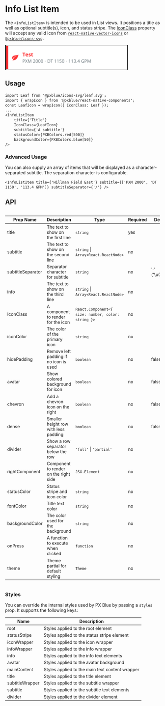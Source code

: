 # Info List Item

The `<InfoListItem>` is intended to be used in List views. It positions a title as well as optional subtitle(s), icon, and status stripe. The [IconClass](./IconWrapper.md) property will accept any valid icon from [`react-native-vector-icons`](https://www.npmjs.com/package/react-native-vector-icons) or [`@pxblue/icons-svg`](https://www.npmjs.com/package/@pxblue/icons-svg).

<img width="400" alt="Info List Item component" src="./images/infoListItem.png">

## Usage

```tsx
import Leaf from '@pxblue/icons-svg/leaf.svg';
import { wrapIcon } from '@pxblue/react-native-components';
const LeafIcon = wrapIcon({ IconClass: Leaf });
...
<InfoListItem
    title={'Title'}
    IconClass={LeafIcon}
    subtitle={'A subtitle'}
    statusColor={PXBColors.red[500]}
    backgroundColor={PXBColors.blue[50]}
/>
```

### Advanced Usage

You can also supply an array of items that will be displayed as a character-separated subtitle. The separation character is configurable.

```tsx
<InfoListItem title={'Hillman Field East'} subtitle={['PXM 2000', 'DT 1150', '113.4 GPM']} subtitleSeparator={'/'} />
```

## API

<div style="overflow: auto">

| Prop Name         | Description                            | Type                                               | Required | Default        |
| ----------------- | -------------------------------------- | -------------------------------------------------- | -------- | -------------- |
| title             | The text to show on the first line     | `string`                                           | yes      |                |
| subtitle          | The text to show on the second line    | `string` \| `Array<React.ReactNode>`               | no       |                |
| subtitleSeparator | Separator character for subtitle       | `string`                                           | no       | '·' ('\u00B7') |
| info              | The text to show on the third line     | `string` \| `Array<React.ReactNode>`               | no       |                |
| IconClass         | A component to render for the icon     | `React.Component<{ size: number, color: string }>` | no       |                |
| iconColor         | The color of the primary icon          | `string`                                           | no       |                |
| hidePadding       | Remove left padding if no icon is used | `boolean`                                          | no       | false          |
| avatar            | Show colored background for icon       | `boolean`                                          | no       | false          |
| chevron           | Add a chevron icon on the right        | `boolean`                                          | no       | false          |
| dense             | Smaller height row with less padding   | `boolean`                                          | no       | false          |
| divider           | Show a row separator below the row     | `'full'` \| `'partial'`                            | no       |                |
| rightComponent    | Component to render on the right side  | `JSX.Element`                                      | no       |                |
| statusColor       | Status stripe and icon color           | `string`                                           | no       |                |
| fontColor         | Title text color                       | `string`                                           | no       |                |
| backgroundColor   | The color used for the background      | `string`                                           | no       |                |
| onPress           | A function to execute when clicked     | `function`                                         | no       |                |
| theme             | Theme partial for default styling      | `Theme`                                            | no       |                |

</div>


### Styles

You can override the internal styles used by PX Blue by passing a `styles` prop. It supports the following keys:

| Name              | Description                                     |
| ----------------- | ----------------------------------------------- |
| root              | Styles applied to the root element              |
| statusStripe      | Styles applied to the status stripe element     |
| iconWrapper       | Styles applied to the icon wrapper              |
| infoWrapper      | Styles applied to the info wrapper              |
| info              | Styles applied to the info text elements        |
| avatar            | Styles applied to the avatar background         |
| mainContent       | Styles applied to the main text content wrapper |
| title             | Styles applied to the title element             |
| subtitleWrapper   | Styles applied to the subtitle wrapper          |
| subtitle          | Styles applied to the subtitle text elements    |
| divider           | Styles applied to the divider element           |

